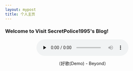 ```yaml
---
layout: mypost
title: 个人主页
---
```


### Welcome to Visit SecretPolice1995's Blog!

<p align="center">
<audio id="audio" autoplay="autoplay" loop="loop" width="40%" height="40%" controls="controls" preload="none">
      <source id="mp3" src="Demo.mp3"></source>
      </audio></p>
<center>（好歌(Demo) - Beyond）</center>

<br/>
<br/>
<br/>